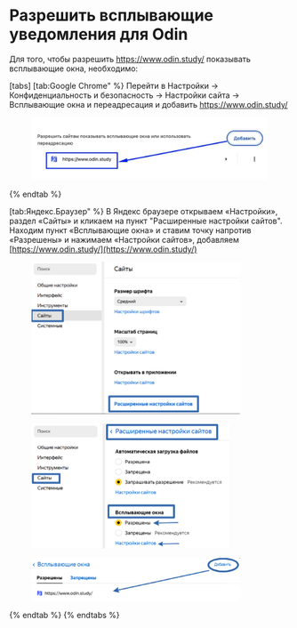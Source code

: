 # Разрешить всплывающие уведомления для Odin

Для того, чтобы разрешить https://www.odin.study/ показывать всплывающие окна, необходимо:

[tabs]
[tab:Google Chrome" %}
Перейти в Настройки -> Конфиденциальность и безопасность -> Настройки сайта -> Всплывающие окна и переадресация  и добавить  https://www.odin.study/

<figure><img src="../.gitbook/assets/image (167).png" alt=""><figcaption></figcaption></figure>
{% endtab %}

[tab:Яндекс.Браузер" %}
В Яндекс браузере открываем «Настройки», раздел «Сайты» и кликаем на пункт "Расширенные настройки сайтов". Находим пункт «Всплывающие окна» и ставим точку напротив «Разрешены» и нажимаем «Настройки сайтов», добавляем [https://www.odin.study/](https://www.odin.study/)

<figure><img src="../.gitbook/assets/image (168).png" alt="" width="375"><figcaption></figcaption></figure>

<figure><img src="../.gitbook/assets/image (172).png" alt="" width="356"><figcaption></figcaption></figure>

<figure><img src="../.gitbook/assets/image (171).png" alt="" width="375"><figcaption></figcaption></figure>
{% endtab %}
{% endtabs %}
